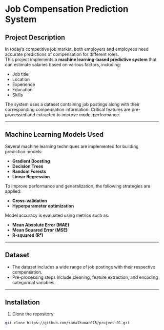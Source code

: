# Job Compensation Prediction System

## Project Description
In today’s competitive job market, both employers and employees need accurate predictions of compensation for different roles.  
This project implements a **machine learning-based predictive system** that can estimate salaries based on various factors, including:

- Job title  
- Location  
- Experience  
- Education  
- Skills  

The system uses a dataset containing job postings along with their corresponding compensation information. Critical features are pre-processed and extracted to improve model performance.

---

## Machine Learning Models Used
Several machine learning techniques are implemented for building prediction models:

- **Gradient Boosting**  
- **Decision Trees**  
- **Random Forests**  
- **Linear Regression**  

To improve performance and generalization, the following strategies are applied:

- **Cross-validation**  
- **Hyperparameter optimization**  

Model accuracy is evaluated using metrics such as:

- **Mean Absolute Error (MAE)**  
- **Mean Squared Error (MSE)**  
- **R-squared (R²)**  

---

## Dataset
- The dataset includes a wide range of job postings with their respective compensation.  
- Pre-processing steps include cleaning, feature extraction, and encoding categorical variables.

---

## Installation

1. Clone the repository:
```bash
git clone https://github.com/kamalkumar075/project-01.git
